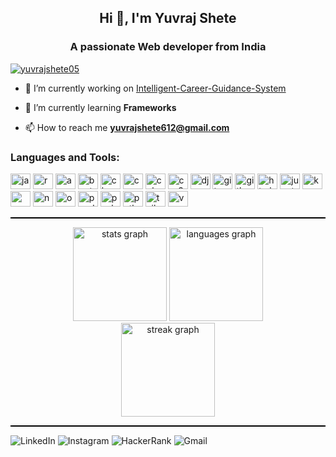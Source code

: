<!--<p align="center">
  <img src="https://raw.githubusercontent.com/yuvrajshete05/yuvrajshete05/main/backgroundimage.png" alt="Web Developer Banner" width="100%" height="200" />
</p>
-->

<h2 align="center">Hi 👋, I'm Yuvraj Shete</h2>




<h3 align="center">A passionate Web developer from India</h3>

<p align="left">
  <a href="https://github.com/ryo-ma/github-profile-trophy">
    <img src="https://github-profile-trophy.vercel.app/?username=yuvrajshete05&theme=gruvbox&row=1&column=7" alt="yuvrajshete05" />
  </a>
</p>


- 🔭 I’m currently working on [Intelligent-Career-Guidance-System](https://intelligent-career-guidance-system-five.vercel.app/)

- 🌱 I’m currently learning **Frameworks**

- 📫 How to reach me **yuvrajshete612@gmail.com**



###

<p align="left"></p>

###


<h3 align="left">Languages and Tools:</h3>
<div align="left">
  <img src="https://cdn.jsdelivr.net/gh/devicons/devicon/icons/javascript/javascript-original.svg" height="25" width="32" alt="javascript logo" />
  <img src="https://cdn.jsdelivr.net/gh/devicons/devicon/icons/react/react-original.svg" height="25" width="32" alt="react logo" />
  <img src="https://cdn.jsdelivr.net/gh/devicons/devicon/icons/anaconda/anaconda-original.svg" height="25" width="32" alt="anaconda logo" />
  <img src="https://cdn.jsdelivr.net/gh/devicons/devicon/icons/bootstrap/bootstrap-original.svg" height="25" width="32" alt="bootstrap logo" />
  <img src="https://cdn.jsdelivr.net/gh/devicons/devicon/icons/c/c-original.svg" height="25" width="32" alt="c logo" />
  <img src="https://cdn.jsdelivr.net/gh/devicons/devicon/icons/canva/canva-original.svg" height="25" width="32" alt="canva logo" />
  <img src="https://cdn.jsdelivr.net/gh/devicons/devicon/icons/cplusplus/cplusplus-original.svg" height="25" width="32" alt="cplusplus logo" />
  <img src="https://cdn.jsdelivr.net/gh/devicons/devicon/icons/css3/css3-original.svg" height="25" width="32" alt="css3 logo" />
  <img src="https://cdn.jsdelivr.net/gh/devicons/devicon/icons/django/django-plain.svg" height="25" width="32" alt="django logo" />
  <img src="https://cdn.jsdelivr.net/gh/devicons/devicon/icons/git/git-original.svg" height="25" width="32" alt="git logo" />
  <img src="https://cdn.jsdelivr.net/gh/devicons/devicon/icons/github/github-original.svg" height="25" width="32" alt="github logo" />
  <img src="https://cdn.jsdelivr.net/gh/devicons/devicon/icons/html5/html5-original.svg" height="25" width="32" alt="html5 logo" />
  <img src="https://cdn.jsdelivr.net/gh/devicons/devicon/icons/jupyter/jupyter-original.svg" height="25" width="32" alt="jupyter logo" />
  <img src="https://cdn.jsdelivr.net/gh/devicons/devicon/icons/kaggle/kaggle-original.svg" height="25" width="32" alt="kaggle logo" />
  <img src="https://cdn.jsdelivr.net/gh/devicons/devicon/icons/mysql/mysql-original.svg" height="25" width="32" alt="mysql logo" />
  <img src="https://cdn.jsdelivr.net/gh/devicons/devicon/icons/numpy/numpy-original.svg" height="25" width="32" alt="numpy logo" />
  <img src="https://cdn.jsdelivr.net/gh/devicons/devicon/icons/opera/opera-original.svg" height="25" width="32" alt="opera logo" />
  <img src="https://cdn.jsdelivr.net/gh/devicons/devicon/icons/pandas/pandas-original.svg" height="25" width="32" alt="pandas logo" />
  <img src="https://cdn.jsdelivr.net/gh/devicons/devicon/icons/pycharm/pycharm-original.svg" height="25" width="32" alt="pycharm logo" />
  <img src="https://cdn.jsdelivr.net/gh/devicons/devicon/icons/python/python-original.svg" height="25" width="32" alt="python logo" />
  <img src="https://cdn.jsdelivr.net/gh/devicons/devicon/icons/tailwindcss/tailwindcss-original-wordmark.svg" height="25" width="32" alt="tailwindcss logo" />
  <img src="https://cdn.jsdelivr.net/gh/devicons/devicon/icons/vscode/vscode-original.svg" height="25" width="32" alt="vscode logo" />
</div>

<hr style="border: none; height: 2px; background-color: black;">



<div align="center">
  <img src="https://github-readme-stats.vercel.app/api?username=yuvrajshete05&hide_title=false&hide_rank=false&show_icons=true&include_all_commits=true&count_private=true&disable_animations=false&theme=dracula&locale=en&hide_border=false&order=1" height="150" alt="stats graph"  />
  
  <img src="https://github-readme-stats.vercel.app/api/top-langs?username=yuvrajshete05&locale=en&hide_title=false&layout=compact&card_width=320&langs_count=5&theme=dracula&hide_border=false&order=2" height="150" alt="languages graph"  />
</div>


<div align="center">
  <img src="https://streak-stats.demolab.com?user=yuvrajshete05&locale=en&mode=daily&theme=dracula&hide_border=false&border_radius=5&order=3" height="150" alt="streak graph"  />
</div>

<hr style="border: none; height: 2px; background-color: black;">



  <a href="https://linkedin.com/in/www.linkedin.com/in/ yuvraj-shete-97167b32b" target="_blank" style="text-decoration: none;">
    <img src="https://img.shields.io/badge/LinkedIn-0077B5?style=for-the-badge&logo=linkedin&logoColor=white" alt="LinkedIn" />
  </a>

  <a href="https://instagram.com/yuvraajj._s" target="_blank" style="text-decoration: none;">
    <img src="https://img.shields.io/badge/Instagram-E4405F?style=for-the-badge&logo=instagram&logoColor=white" alt="Instagram" />
  </a>

  <a href="https://www.hackerrank.com/your-profile" target="_blank" style="text-decoration: none;">
    <img src="https://img.shields.io/badge/HackerRank-2EC866?style=for-the-badge&logo=HackerRank&logoColor=white" alt="HackerRank" />
  </a>

  <a href="mailto:yuvrajshete612@gmail.com" target="_blank" style="text-decoration: none;">
    <img src="https://img.shields.io/badge/Gmail-D14836?style=for-the-badge&logo=gmail&logoColor=white" alt="Gmail" />
  </a>

</div>

